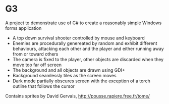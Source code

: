 ﻿G3
==

A project to demonstrate use of C# to create a reasonably simple Windows forms application

* A top down survival shooter controlled by mouse and keyboard
* Enemies are procedurally genereated by random and exhibit different behaviours, attacking each other and the player and either running away from or toward others
* The camera is fixed to the player, other objects are discarded when they move too far off screen
* The background and all objects are drawn using GDI+
* Background seamlessly tiles as the screen moves
* Dark mode partially obscures screen with the exception of a torch outline that follows the cursor 



Contains sprites by David Gervais, http://pousse.rapiere.free.fr/tome/
